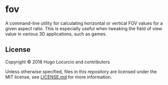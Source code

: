 # fov

A command-line utility for calculating horizontal or vertical FOV values for a
given aspect ratio. This is especially useful when tweaking the field of view
value in various 3D applications, such as games.

## License

Copyright © 2018 Hugo Locurcio and contributors

Unless otherwise specified, files in this repository are licensed under the
MIT license, see [LICENSE.md](LICENSE.md) for more information.
